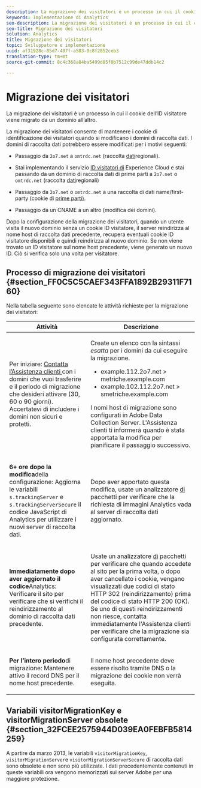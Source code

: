 ```yaml
---
description: La migrazione dei visitatori è un processo in cui il cookie dell’ID visitatore viene migrato da un dominio all’altro.
keywords: Implementazione di Analytics
seo-description: La migrazione dei visitatori è un processo in cui il cookie dell’ID visitatore viene migrato da un dominio all’altro.
seo-title: Migrazione dei visitatori
solution: Analytics
title: Migrazione dei visitatori
topic: Sviluppatore e implementazione
uuid: af31928c-85d7-407f-a583-0c8f2852ceb3
translation-type: tm+mt
source-git-commit: 8c4c368a84ba5499d85f0b7512c99de47ddb14c2

---
```



# Migrazione dei visitatori

La migrazione dei visitatori è un processo in cui il cookie dell’ID visitatore viene migrato da un dominio all’altro.

La migrazione dei visitatori consente di mantenere i cookie di identificazione dei visitatori quando si modificano i domini di raccolta dati. I domini di raccolta dati potrebbero essere modificati per i motivi seguenti:

* Passaggio da `2o7.net` a `omtrdc.net` (raccolta [dati](https://marketing.adobe.com/resources/help/en_US/whitepapers/rdc/)regionali).

* Stai implementando il servizio [ID visitatori di](https://marketing.adobe.com/resources/help/en_US/mcvid/) Experience Cloud e stai passando da un dominio di raccolta dati di prime parti a `2o7.net` o `omtrdc.net` (raccolta [dati](https://marketing.adobe.com/resources/help/en_US/whitepapers/rdc/)regionali)

* Passaggio da `2o7.net` o `omtrdc.net` a una raccolta di dati name/first-party (cookie di [prime parti)](https://marketing.adobe.com/resources/help/en_US/whitepapers/first_party_cookies/).

* Passaggio da un CNAME a un altro (modifica dei domini).

Dopo la configurazione della migrazione dei visitatori, quando un utente visita il nuovo dominio senza un cookie ID visitatore, il server reindirizza al nome host di raccolta dati precedente, recupera eventuali cookie ID visitatore disponibili e quindi reindirizza al nuovo dominio. Se non viene trovato un ID visitatore sul nome host precedente, viene generato un nuovo ID. Ciò si verifica solo una volta per visitatore.

## Processo di migrazione dei visitatori {#section_FF0C5C5CAEF343FFA1892B29311F7160}

Nella tabella seguente sono elencate le attività richieste per la migrazione dei visitatori:

<table id="table_7B2535FC3E264216A299686415C6B21C"> 
 <thead> 
  <tr> 
   <th colname="col1" class="entry"> Attività </th> 
   <th colname="col3" class="entry"> Descrizione </th> 
  </tr> 
 </thead>
 <tbody> 
  <tr> 
   <td colname="col1"> <p> <b></b> Per iniziare: <a href="https://helpx.adobe.com/marketing-cloud/contact-support.html"  > Contatta l’Assistenza clienti </a> con i domini che vuoi trasferire e il periodo di migrazione che desideri attivare (30, 60 o 90 giorni). Accertatevi di includere i domini non sicuri e protetti. </p> </td> 
   <td colname="col3"> <p>Create un elenco con la sintassi <i>esatta</i> per i domini da cui eseguire la migrazione. </p> 
    <ul id="ul_067EC5C7619141A6BDFBC209C9FD47E2"> 
     <li id="li_0723D948465A49C1871B81207AEDC4DC">example.112.2o7.net &gt; metriche.example.com </li> 
     <li id="li_B0CA15A593BD4AB9802E33A3FF037C7A">example.102.112.2o7.net &gt; smetriche.example.com </li> 
    </ul> <p>I nomi host di migrazione sono configurati in Adobe Data Collection Server. L'Assistenza clienti ti informerà quando è stata apportata la modifica per pianificare il passaggio successivo. </p> </td> 
  </tr> 
  <tr> 
   <td colname="col1"> <p> <b>6+ ore dopo la modifica</b>della configurazione: Aggiorna le variabili <code> s.trackingServer</code> e <code> s.trackingServerSecure</code> il codice JavaScript di Analytics per utilizzare i nuovi server di raccolta dati. </p> </td> 
   <td colname="col3"> <p>Dopo aver apportato questa modifica, usate un analizzatore <a href="/help/implement/impl-testing/packet-monitor.md"  > di</a> pacchetti per verificare che la richiesta di immagini Analytics vada al server di raccolta dati aggiornato. </p> </td> 
  </tr> 
  <tr> 
   <td colname="col1"> <p> <b>Immediatamente dopo aver aggiornato il codice</b>Analytics: Verificare il sito per verificare che si verifichi il reindirizzamento al dominio di raccolta dati precedente. </p> </td> 
   <td colname="col3"> <p>Usate un analizzatore <a href="/help/implement/impl-testing/packet-monitor.md"  > di</a> pacchetti per verificare che quando accedete al sito per la prima volta, o dopo aver cancellato i cookie, vengano visualizzati due codici di stato HTTP 302 (reindirizzamento) prima del codice di stato HTTP 200 (OK). Se uno di questi reindirizzamenti non riesce, contatta immediatamente l'Assistenza clienti per verificare che la migrazione sia configurata correttamente. </p> </td> 
  </tr> 
  <tr> 
   <td colname="col1"> <p> <b>Per l’intero periodo</b>di migrazione: Mantenere attivo il record DNS per il nome host precedente. </p> </td> 
   <td colname="col3"> <p>Il nome host precedente deve essere risolto tramite DNS o la migrazione dei cookie non verrà eseguita. </p> </td> 
  </tr> 
 </tbody> 
</table>

## Variabili visitorMigrationKey e visitorMigrationServer obsolete {#section_32FCEE2575944D039EA0FEBFB5814259}

A partire da marzo 2013, le variabili `visitorMigrationKey`, `visitorMigrationServer`e `visitorMigrationServerSecure` di raccolta dati sono obsolete e non sono più utilizzate. I dati precedentemente contenuti in queste variabili ora vengono memorizzati sui server Adobe per una maggiore protezione.
